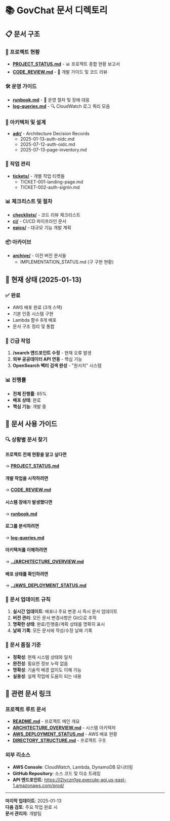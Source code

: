# 📚 GovChat 문서 디렉토리

## 📋 문서 구조

### 🎯 프로젝트 현황
- **[PROJECT_STATUS.md](PROJECT_STATUS.md)** - 📊 프로젝트 종합 현황 보고서
- **[CODE_REVIEW.md](CODE_REVIEW.md)** - 📝 개발 가이드 및 코드 리뷰

### 🛠️ 운영 가이드
- **[runbook.md](runbook.md)** - 🚨 운영 절차 및 장애 대응
- **[log-queries.md](log-queries.md)** - 🔍 CloudWatch 로그 쿼리 모음

### 📐 아키텍처 및 설계
- **[adr/](adr/)** - Architecture Decision Records
  - 2025-01-13-auth-oidc.md
  - 2025-07-12-auth-oidc.md  
  - 2025-07-13-page-inventory.md

### 🎫 작업 관리
- **[tickets/](tickets/)** - 개별 작업 티켓들
  - TICKET-001-landing-page.md
  - TICKET-002-auth-signin.md

### 📊 체크리스트 및 절차
- **[checklists/](checklists/)** - 코드 리뷰 체크리스트
- **[ci/](ci/)** - CI/CD 파이프라인 문서
- **[epics/](epics/)** - 대규모 기능 개발 계획

### 📦 아카이브
- **[archive/](archive/)** - 이전 버전 문서들
  - IMPLEMENTATION_STATUS.md (구 구현 현황)

## 🎯 현재 상태 (2025-01-13)

### ✅ 완료
- AWS 배포 완료 (3개 스택)
- 기본 인증 시스템 구현
- Lambda 함수 8개 배포
- 문서 구조 정리 및 통합

### 🚨 긴급 작업
1. **/search 엔드포인트 수정** - 현재 오류 발생
2. **외부 공공데이터 API 연동** - 핵심 기능
3. **OpenSearch 벡터 검색 완성** - "원서치" 시스템

### 📊 진행률
- **전체 진행률**: 85%
- **배포 상태**: 완료
- **핵심 기능**: 개발 중

## 📖 문서 사용 가이드

### 🔍 상황별 문서 찾기

#### 프로젝트 전체 현황을 알고 싶다면
→ **[PROJECT_STATUS.md](PROJECT_STATUS.md)**

#### 개발 작업을 시작하려면
→ **[CODE_REVIEW.md](CODE_REVIEW.md)**

#### 시스템 장애가 발생했다면
→ **[runbook.md](runbook.md)**

#### 로그를 분석하려면
→ **[log-queries.md](log-queries.md)**

#### 아키텍처를 이해하려면
→ **[../ARCHITECTURE_OVERVIEW.md](../ARCHITECTURE_OVERVIEW.md)**

#### 배포 상태를 확인하려면
→ **[../AWS_DEPLOYMENT_STATUS.md](../AWS_DEPLOYMENT_STATUS.md)**

### 📝 문서 업데이트 규칙

1. **실시간 업데이트**: 배포나 주요 변경 시 즉시 문서 업데이트
2. **버전 관리**: 모든 문서 변경사항은 Git으로 추적
3. **명확한 상태**: 완료/진행중/계획 상태를 명확히 표시
4. **날짜 기록**: 모든 문서에 작성/수정 날짜 기록

### 🎯 문서 품질 기준

- **정확성**: 현재 시스템 상태와 일치
- **완전성**: 필요한 정보 누락 없음
- **명확성**: 기술적 배경 없이도 이해 가능
- **실용성**: 실제 작업에 도움이 되는 내용

## 🔗 관련 문서 링크

### 프로젝트 루트 문서
- **[README.md](../README.md)** - 프로젝트 메인 개요
- **[ARCHITECTURE_OVERVIEW.md](../ARCHITECTURE_OVERVIEW.md)** - 시스템 아키텍처
- **[AWS_DEPLOYMENT_STATUS.md](../AWS_DEPLOYMENT_STATUS.md)** - AWS 배포 현황
- **[DIRECTORY_STRUCTURE.md](../DIRECTORY_STRUCTURE.md)** - 프로젝트 구조

### 외부 리소스
- **AWS Console**: CloudWatch, Lambda, DynamoDB 모니터링
- **GitHub Repository**: 소스 코드 및 이슈 트래킹
- **API 엔드포인트**: https://l2iyczn1ge.execute-api.us-east-1.amazonaws.com/prod/

---

**마지막 업데이트**: 2025-01-13  
**다음 검토**: 주요 작업 완료 시  
**문서 관리자**: 개발팀